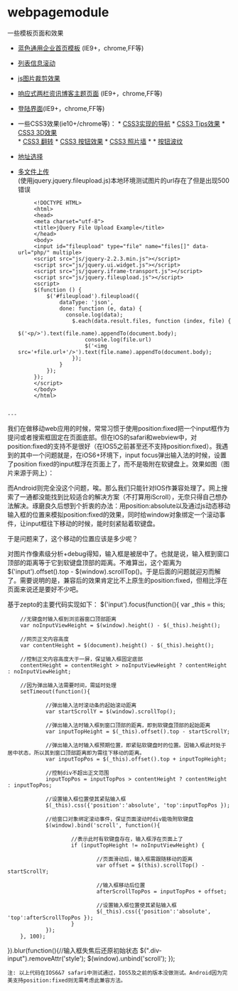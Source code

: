 # webpagemodule
一些模板页面和效果

* [蓝色通用企业首页模板](https://fairyly.github.io/html-demo/蓝色通用企业首页模板/index.html) (IE9+，chrome,FF等)
* [列表信息滚动](https://fairyly.github.io/html-demo/列表信息滚动/demo.html)
* [js图片裁剪效果](https://fairyly.github.io/html-demo/JavaScriptImageClip/demo.html)
* [响应式两栏资讯博客主题页面](https://fairyly.github.io/html-demo/autoblog/demo.html) (IE9+，chrome,FF等)
* [登陆界面](https://fairyly.github.io/html-demo/login/demo.html)(IE9+，chrome,FF等)
* 一些CSS3效果(ie10+/chrome等)：
      * [CSS3实现的导航](https://fairyly.github.io/html-demo/css3_effects/nav/nav.html)
      * [CSS3 Tips效果](https://fairyly.github.io/html-demo/css3_effects/button/demo.html)
      * [CSS3 3D效果](https://fairyly.github.io/html-demo/css3_effects/css3d-fz/demo.html)   
      * [CSS3 翻转](https://fairyly.github.io/html-demo/css3_effects/css3d-fz/fz.html)
      * [CSS3 按钮效果](https://fairyly.github.io/html-demo/css3_effects/button2/demo.html)
      * [CSS3 照片墙](https://fairyly.github.io/html-demo/css3_effects/photowall/demo.html)
      * [](https://fairyly.github.io/css3_effects/nav-slide/nav-slide.html/CSS3侧滑导航)
      * [按钮波纹](https://fairyly.github.io/html-demo/按钮波纹/demo.html)
      
* [地址选择](https://fairyly.github.io/html-demo/address/newAddress.html)

* [多文件上传](https://fairyly.github.io/html-demo/multupload/index.html)  
     (使用jquery.jquery.fileupload.js)本地环境测试图片的url存在了但是出现500错误
     ```
          <!DOCTYPE HTML>
          <html>
          <head>
          <meta charset="utf-8">
          <title>jQuery File Upload Example</title>
          </head>
          <body>
          <input id="fileupload" type="file" name="files[]" data-url="php/" multiple>
          <script src="js/jquery-2.2.3.min.js"></script>
          <script src="js/jquery.ui.widget.js"></script>
          <script src="js/jquery.iframe-transport.js"></script>
          <script src="js/jquery.fileupload.js"></script>
          <script>
          $(function () {
              $('#fileupload').fileupload({
                  dataType: 'json',
                  done: function (e, data) {
                    console.log(data);
                      $.each(data.result.files, function (index, file) {
                          $('<p/>').text(file.name).appendTo(document.body);
                          console.log(file.url)
                          $('<img src='+file.url+'/>').text(file.name).appendTo(document.body);
                      });
                  }
              });
          });
          </script>
          </body> 
          </html>
 ```
 
 ---
 
```
我们在做移动web应用的时候，常常习惯于使用position:fixed把一个input框作为提问或者搜索框固定在页面底部。但在IOS的safari和webview中，对position:fixed的支持不是很好（在IOS5之前甚至还不支持position:fixed）。我遇到的其中一个问题就是，在iOS6+环境下，input focus弹出输入法的时候，设置了position fixed的input框浮在页面上了，而不是吸附在软键盘上。效果如图（图片来源于网上）：


而Android则完全没这个问题，唉。那么我们只能针对IOS作兼容处理了。网上搜索了一通都没能找到比较适合的解决方案（不打算用iScroll），无奈只得自己想办法解决。琢磨良久后想到个折衷的办法：用position:absolute以及通过js动态移动输入框的位置来模拟position:fixed的效果，同时给window对象绑定一个滚动事件，让input框往下移动的时候，能时刻紧贴着软键盘。

于是问题来了，这个移动的位置应该是多少呢？

对图片作像素级分析+debug得知，输入框是被居中了。也就是说，输入框到窗口顶部的距离等于它到软键盘顶部的距离。不难算出，这个距离为 $('input').offset().top - $(window).scrollTop()。于是后面的问题就迎刃而解了。需要说明的是，兼容后的效果肯定比不上原生的position:fixed，但相比浮在页面来说还是要好不少吧。

基于zepto的主要代码实现如下：
$('input').focus(function(){
        var _this = this;

        //无键盘时输入框到浏览器窗口顶部距离
        var noInputViewHeight = $(window).height() - $(_this).height();

        //网页正文内容高度
        var contentHeight = $(document).height() - $(_this).height();

        //控制正文内容高度大于一屏，保证输入框固定底部
        contentHeight = contentHeight > noInputViewHeight ? contentHeight : noInputViewHeight;

        //因为弹出输入法需要时间，需延时处理
        setTimeout(function(){

                //弹出输入法时滚动条的起始滚动距离
                var startScrollY = $(window).scrollTop();

                //弹出输入法时输入框到窗口顶部的距离，即到软键盘顶部的起始距离
                var inputTopHeight = $(_this).offset().top - startScrollY;

                //弹出输入法时输入框预期位置，即紧贴软键盘时的位置。因输入框此时处于居中状态，所以其到窗口顶部距离即为需往下移动的距离。
                var inputTopPos = $(_this).offset().top + inputTopHeight;

                //控制div不超出正文范围
                inputTopPos = inputTopPos > contentHeight ? contentHeight : inputTopPos;

                //设置输入框位置使其紧贴输入框
                $(_this).css({'position':'absolute', 'top':inputTopPos });

                //给窗口对象绑定滚动事件，保证页面滚动时div能吸附软键盘
                $(window).bind('scroll', function(){

                        //表示此时有软键盘存在，输入框浮在页面上了
                        if (inputTopHeight != noInputViewHeight) {

                                //页面滑动后，输入框需跟随移动的距离
                                var offset = $(this).scrollTop() - startScrollY;

                                //输入框移动后位置
                                afterScrollTopPos = inputTopPos + offset;

                                //设置输入框位置使其紧贴输入框
                                $(_this).css({'position':'absolute', 'top':afterScrollTopPos });
                        }
                });
        }, 100);
}).blur(function(){//输入框失焦后还原初始状态
        $(".div-input").removeAttr('style');
        $(window).unbind('scroll');
});

```
注: 以上代码在IOS6&7 safari中测试通过，IOS5及之前的版本没做测试。Android因为完美支持position:fixed则无需考虑此兼容方法。


